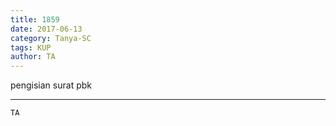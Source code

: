 ```yaml
---
title: 1859
date: 2017-06-13
category: Tanya-SC
tags: KUP
author: TA
---
```


pengisian surat pbk

---



`TA`
